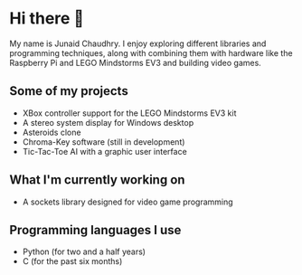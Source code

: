 # Hi there 👋

My name is Junaid Chaudhry. I enjoy exploring different libraries and programming techniques, along with combining them with hardware like the Raspberry Pi and LEGO Mindstorms EV3 and building video games.

## Some of my projects
- XBox controller support for the LEGO Mindstorms EV3 kit
- A stereo system display for Windows desktop
- Asteroids clone
- Chroma-Key software (still in development)
- Tic-Tac-Toe AI with a graphic user interface

## What I'm currently working on
- A sockets library designed for video game programming

## Programming languages I use
- Python (for two and a half years)
- C (for the past six months)
